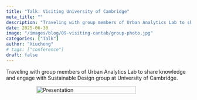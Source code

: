 ```yaml
---
title: "Talk: Visiting University of Cambridge"
meta_title: ""
description: "Traveling with group members of Urban Analytics Lab to share knowledge and engage with Sustainable Design group at University of Cambridge."
date: 2025-06-30
image: "/images/blog/09-visiting-cantab/group-photo.jpg"
categories: ["Talk"]
author: "Xiucheng"
# tags: ["conference"]
draft: false
---
```


<div class="text-xl leading-relaxed text-gray-800 dark:text-gray-200">
Traveling with group members of Urban Analytics Lab to share knowledge and engage with Sustainable Design group at University of Cambridge.
</div>

<figure style="display:flex;flex-direction:column;align-items:center;">
    <img src="/images/blog/09-visiting-cantab/presentation.png" alt="Presentation" style="width:80%;height:auto;">
</figure>
